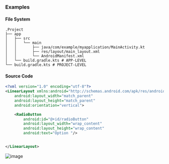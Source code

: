 ### Examples
#### File System
```
.Project
├── app
│   ├── src
│   │   └── main
│   │       ├── java/com/example/myapplication/MainActivity.kt
│   │       ├── res/layout/main_layout.xml
│   │       └── AndroidManifest.xml
│   └── build.gradle.kts # APP-LEVEL
└── build.gradle.kts # PROJECT-LEVEL
```

#### Source Code

```xml
<?xml version="1.0" encoding="utf-8"?>
<LinearLayout xmlns:android="http://schemas.android.com/apk/res/android"
    android:layout_width="match_parent"
    android:layout_height="match_parent"
    android:orientation="vertical">

    <RadioButton
        android:id="@+id/radioButton"
        android:layout_width="wrap_content"
        android:layout_height="wrap_content"
        android:text="Option "/>


</LinearLayout>
```


![image](https://github.com/user-attachments/assets/d5f35805-74da-46d9-9f9e-c5db512d1c00)
